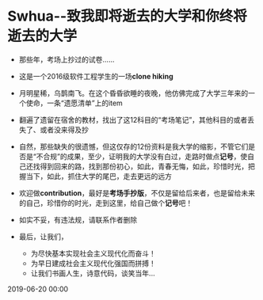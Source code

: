# Swhua--致我即将逝去的大学和你终将逝去的大学

* 那些年，考场上抄过的试卷......

* 这是一个2016级软件工程学生的一场**clone hiking**

* 月明星稀，乌鹊南飞。在这个昏昏欲睡的夜晚，他仿佛完成了大学三年来的一个使命，一条“遗愿清单”上的item

* 翻遍了遗留在宿舍的教材，找出了这12科目的“考场笔记”，其他科目的或者丢失了、或者没来得及抄

* 自然，那些缺失的很遗憾，但这仅存的12份资料是我大学的缩影，不管它们是否是“不合规”的成果，至少，证明我的大学没有白过，走路时做点**记号**，使自己还找得到回来的路，找到那份初心，如此，青春无悔，如此，珍惜时光，把握当下，如此，抓住大学的尾巴，走去更远的远方

* 欢迎做**contribution**，最好是**考场手抄版**，不仅是留给后来者，也是留给未来的自己，珍惜你的时光，走到这里，给自己做个**记号**吧！

* 如实不妥，有违法规，请联系作者删除

* 最后，让我们，
	* 为尽快基本实现社会主义现代化而奋斗！
	* 为早日建成社会主义现代化强国而拼搏！
	* 让我们书画人生，诗意代码，谈笑当年...

2019-06-20 00:00
